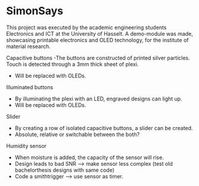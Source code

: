 # SimonSays

This project was executed by the academic engineering students Electronics and ICT at the University of Hasselt.   A demo-module was made, showcasing printable electronics and OLED technology, for the institute of material research.

Capacitive buttons
-The buttons are constructed of printed silver particles. Touch is detected through a 3mm thick sheet of plexi.
- Will be replaced with OLEDs.

Illuminated buttons
- By illuminating the plexi with an LED, engraved designs can light up.
- Will be replaced with OLEDs.
 
Slider
- By creating a row of isolated capacitive buttons, a slider can be created.
- Absolute, relative or switchable between the both?

Humidity sensor
- When moisture is added, the capacity of the sensor will rise.
- Design leads to bad SNR --> make sensor less complex (test old bachelorthesis designs with same code)
- Code a smithtrigger --> use sensor as timer.
